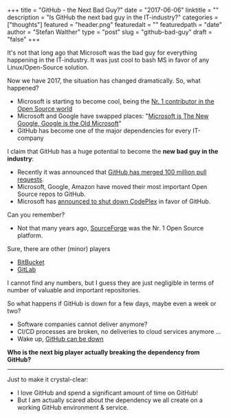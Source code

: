 +++
title = "GitHub - the Next Bad Guy?"
date = "2017-06-06"
linktitle = ""
description = "Is GitHub the next bad guy in the IT-industry?"
categories = ["thoughts"]
featured = "header.png"
featuredalt = ""
featuredpath = "date"
author = "Stefan Walther"
type = "post"
slug = "github-bad-guy"
draft = "false"
+++

It's not that long ago that Microsoft was the bad guy for everything happening in the IT-industry. It was just cool to bash MS in favor of any Linux/Open-Source solution.

Now we have 2017, the situation has changed dramatically. So, what happened?

- Microsoft is starting to become cool, being the [Nr. 1 contributor in the Open Source world](http://www.businessinsider.de/microsoft-github-open-source-2016-9)
- Microsoft and Google have swapped places: "[Microsoft is The New Google, Google is the Old Microsoft](https://www.forbes.com/sites/gordonkelly/2015/02/18/microsoft-google-swap/#767ef7223eb2)"
- GitHub has become one of the major dependencies for every IT-company

I claim that GitHub has a huge potential to become the **new bad guy in the industry**:

- Recently it was announced that [GitHub has merged 100 million pull requests](https://github.com/blog/2345-celebrating-nine-years-of-github-with-an-anniversary-sale).
- Microsoft, Google, Amazon have moved their most important Open Source repos to GitHub.
- Microsoft has [announced to shut down CodePlex](https://blogs.msdn.microsoft.com/bharry/2017/03/31/shutting-down-codeplex/) in favor of GitHub. 

Can you remember?

- Not that many years ago, [SourceForge](https://sourceforge.net/) was the Nr. 1 Open Source platform.

Sure, there are other (minor) players

- [BitBucket](https://bitbucket.org)
- [GitLab](https://gitlab.org)

I cannot find any numbers, but I guess they are just negligible in terms of number of valuable and important repositories.

So what happens if GitHub is down for a few days, maybe even a week or two?

- Software companies cannot deliver anymore?
- CI/CD processes are broken, no deliveries to cloud services anymore ...
- Wake up, [GitHub can be down](https://twitter.com/Ozzmos/status/869895400404201473/photo/1)
 
 **Who is the next big player actually breaking the dependency from GitHub?**
 
 ---
 
 Just to make it crystal-clear:
 
 - I love GitHub and spend a significant amount of time on GitHub!
 - But I am actually scared about the dependency we all create on a working GitHub environment & service.
